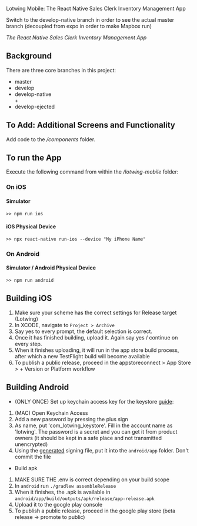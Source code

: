 Lotwing Mobile: The React Native Sales Clerk Inventory Management App

Switch to the develop-native branch in order to see the actual master branch (decoupled from expo in order to make Mapbox run)

<i>The React Native Sales Clerk Inventory Management App</i>

<h2>Background</h2>
There are three core branches in this project:
<ul>
  <li> master </li>
  <li> develop </li>
  <li> develop-native </li>
  + <li> develop-ejected </li>
</ul>

<h2>To Add: Additional Screens and Functionality</h2>
Add code to the <i>/components</i> folder.

<h2>To run the App</h2>
Execute the following command from within the <i>/lotwing-mobile</i> folder:

<h3>On iOS</h3>
<h4>Simulator</h4>
<code>>> npm run ios</code>
<h4>iOS Physical Device</h4>
<code>>> npx react-native run-ios --device "My iPhone Name"</code>

<h3>On Android</h3>
<h4>Simulator / Android Physical Device</h4>
<code>>> npm run android</code>

<h2>Building iOS</h2>

1. Make sure your scheme has the correct settings for Release target (Lotwing)
2. In XCODE, navigate to `Project > Archive`
3. Say yes to every prompt, the default selection is correct.
4. Once it has finished building, upload it. Again say yes / continue on every step.
5. When it finishes uploading, it will run in the app store build process, after which a new TestFlight build will become available
6. To publish a public release, proceed in the appstoreconnect > App Store > + Version or Platform workflow

<h2> Building Android </h2>

- (ONLY ONCE) Set up keychain access key for the keystore [guide](https://medium.com/@hasangi/making-a-signed-apk-for-your-react-native-application-98e8529678db):

1. (MAC) Open Keychain Access
2. Add a new password by pressing the plus sign
3. As name, put 'com_lotwing_keystore'. Fill in the account name as 'lotwing'. The password is a secret and you can get it from product owners (it should be kept in a safe place and not transmitted unencrypted)
4. Using the [generated](https://medium.com/@hasangi/making-a-signed-apk-for-your-react-native-application-98e8529678db) signing file, put it into the `android/app` folder. Don't commit the file

- Build apk

1. MAKE SURE THE .env is correct depending on your build scope
2. In `android` run `./gradlew assembleRelease`
3. When it finishes, the .apk is available in `android/app/build/outputs/apk/release/app-release.apk`
4. Upload it to the google play console
5. To publish a public release, proceed in the google play store (beta release -> promote to public)